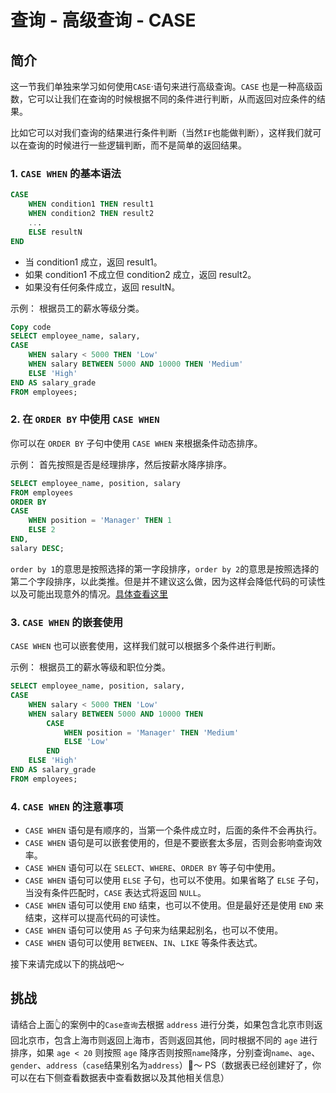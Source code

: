 # 查询 - 高级查询 - CASE

## 简介

这一节我们单独来学习如何使用`CASE`·语句来进行高级查询。`CASE` 也是一种高级函数，它可以让我们在查询的时候根据不同的条件进行判断，从而返回对应条件的结果。

比如它可以对我们查询的结果进行条件判断（当然`IF`也能做判断），这样我们就可以在查询的时候进行一些逻辑判断，而不是简单的返回结果。

### 1. `CASE WHEN` 的基本语法

```sql
CASE
    WHEN condition1 THEN result1
    WHEN condition2 THEN result2
    ...
    ELSE resultN
END
```
* 当 condition1 成立，返回 result1。
* 如果 condition1 不成立但 condition2 成立，返回 result2。
* 如果没有任何条件成立，返回 resultN。

示例： 根据员工的薪水等级分类。

```sql
Copy code
SELECT employee_name, salary,
CASE 
    WHEN salary < 5000 THEN 'Low'
    WHEN salary BETWEEN 5000 AND 10000 THEN 'Medium'
    ELSE 'High'
END AS salary_grade
FROM employees;
```

### 2. 在 `ORDER BY` 中使用 `CASE WHEN`
你可以在 `ORDER BY` 子句中使用 `CASE WHEN` 来根据条件动态排序。

示例： 首先按照是否是经理排序，然后按薪水降序排序。

```sql
SELECT employee_name, position, salary
FROM employees
ORDER BY 
CASE 
    WHEN position = 'Manager' THEN 1
    ELSE 2
END,
salary DESC;
```

`order by 1`的意思是按照选择的第一字段排序，`order by 2`的意思是按照选择的第二个字段排序，以此类推。但是并不建议这么做，因为这样会降低代码的可读性以及可能出现意外的情况。[具体查看这里](https://stackoverflow.com/questions/3445118/what-is-the-purpose-of-order-by-1-in-sql-select-statement)

### 3. `CASE WHEN` 的嵌套使用

`CASE WHEN` 也可以嵌套使用，这样我们就可以根据多个条件进行判断。

示例： 根据员工的薪水等级和职位分类。

```sql
SELECT employee_name, position, salary,
CASE 
    WHEN salary < 5000 THEN 'Low'
    WHEN salary BETWEEN 5000 AND 10000 THEN 
        CASE 
            WHEN position = 'Manager' THEN 'Medium'
            ELSE 'Low'
        END
    ELSE 'High'
END AS salary_grade
FROM employees;
```

### 4. `CASE WHEN` 的注意事项

* `CASE WHEN` 语句是有顺序的，当第一个条件成立时，后面的条件不会再执行。
* `CASE WHEN` 语句是可以嵌套使用的，但是不要嵌套太多层，否则会影响查询效率。
* `CASE WHEN` 语句可以在 `SELECT`、`WHERE`、`ORDER BY` 等子句中使用。
* `CASE WHEN` 语句可以使用 `ELSE` 子句，也可以不使用。如果省略了 `ELSE` 子句，当没有条件匹配时，`CASE` 表达式将返回 `NULL`。
* `CASE WHEN` 语句可以使用 `END` 结束，也可以不使用。但是最好还是使用 `END` 来结束，这样可以提高代码的可读性。
* `CASE WHEN` 语句可以使用 `AS` 子句来为结果起别名，也可以不使用。
* `CASE WHEN` 语句可以使用 `BETWEEN`、`IN`、`LIKE` 等条件表达式。

接下来请完成以下的挑战吧～

## 挑战

请结合上面👆的案例中的`Case查询`去根据 `address` 进行分类，如果包含北京市则返回北京市，包含上海市则返回上海市，否则返回其他，同时根据不同的 `age` 进行排序，如果 `age < 20` 则按照 `age` 降序否则按照`name`降序，分别查询`name`、`age`、`gender`、`address`（`case`结果别名为`address`）🌈～
PS（数据表已经创建好了，你可以在右下侧查看数据表中查看数据以及其他相关信息）

